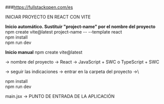 ###https://fullstackopen.com/es

INICIAR PROYECTO EN REACT CON VITE

**Inicio automático. Sustituir "project-name" por el nombre del proyecto**
npm create vite@latest project-name -- --template react\
npm install\
npm run dev

**Inicio manual**
npm create vite@latest

-> nombre del proyecto -> React -> JavaScript + SWC o TypeScript + SWC

-> seguir las indicaciones -> entrar en la carpeta del proyecto ->\

npm install\
npm run dev

main.jsx -> PUNTO DE ENTRADA DE LA APLICACIÓN
